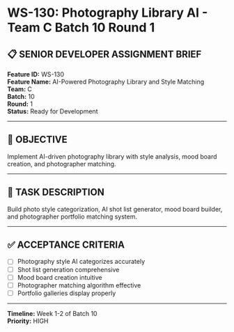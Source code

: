 # WS-130: Photography Library AI - Team C Batch 10 Round 1

## 📋 SENIOR DEVELOPER ASSIGNMENT BRIEF

**Feature ID:** WS-130  
**Feature Name:** AI-Powered Photography Library and Style Matching  
**Team:** C  
**Batch:** 10  
**Round:** 1  
**Status:** Ready for Development  

---

## 🎯 OBJECTIVE

Implement AI-driven photography library with style analysis, mood board creation, and photographer matching.

---

## 📝 TASK DESCRIPTION

Build photo style categorization, AI shot list generator, mood board builder, and photographer portfolio matching system.

---

## ✅ ACCEPTANCE CRITERIA

- [ ] Photography style AI categorizes accurately
- [ ] Shot list generation comprehensive
- [ ] Mood board creation intuitive
- [ ] Photographer matching algorithm effective
- [ ] Portfolio galleries display properly

---

**Timeline:** Week 1-2 of Batch 10  
**Priority:** HIGH